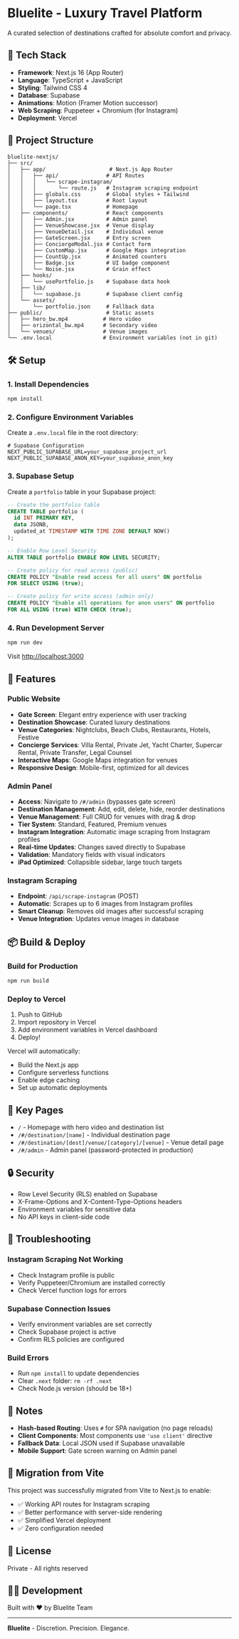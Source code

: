 # Bluelite - Luxury Travel Platform

A curated selection of destinations crafted for absolute comfort and privacy.

## 🚀 Tech Stack

- **Framework**: Next.js 16 (App Router)
- **Language**: TypeScript + JavaScript
- **Styling**: Tailwind CSS 4
- **Database**: Supabase
- **Animations**: Motion (Framer Motion successor)
- **Web Scraping**: Puppeteer + Chromium (for Instagram)
- **Deployment**: Vercel

## 📁 Project Structure

```
bluelite-nextjs/
├── src/
│   ├── app/                    # Next.js App Router
│   │   ├── api/               # API Routes
│   │   │   └── scrape-instagram/
│   │   │       └── route.js   # Instagram scraping endpoint
│   │   ├── globals.css        # Global styles + Tailwind
│   │   ├── layout.tsx         # Root layout
│   │   └── page.tsx           # Homepage
│   ├── components/            # React components
│   │   ├── Admin.jsx          # Admin panel
│   │   ├── VenueShowcase.jsx  # Venue display
│   │   ├── VenueDetail.jsx    # Individual venue
│   │   ├── GateScreen.jsx     # Entry screen
│   │   ├── ConciergeModal.jsx # Contact form
│   │   ├── CustomMap.jsx      # Google Maps integration
│   │   ├── CountUp.jsx        # Animated counters
│   │   ├── Badge.jsx          # UI badge component
│   │   └── Noise.jsx          # Grain effect
│   ├── hooks/
│   │   └── usePortfolio.js    # Supabase data hook
│   ├── lib/
│   │   └── supabase.js        # Supabase client config
│   └── assets/
│       └── portfolio.json     # Fallback data
├── public/                    # Static assets
│   ├── hero_bw.mp4           # Hero video
│   ├── orizontal_bw.mp4      # Secondary video
│   └── venues/               # Venue images
└── .env.local                # Environment variables (not in git)
```

## 🛠️ Setup

### 1. Install Dependencies

```bash
npm install
```

### 2. Configure Environment Variables

Create a `.env.local` file in the root directory:

```env
# Supabase Configuration
NEXT_PUBLIC_SUPABASE_URL=your_supabase_project_url
NEXT_PUBLIC_SUPABASE_ANON_KEY=your_supabase_anon_key
```

### 3. Supabase Setup

Create a `portfolio` table in your Supabase project:

```sql
-- Create the portfolio table
CREATE TABLE portfolio (
  id INT PRIMARY KEY,
  data JSONB,
  updated_at TIMESTAMP WITH TIME ZONE DEFAULT NOW()
);

-- Enable Row Level Security
ALTER TABLE portfolio ENABLE ROW LEVEL SECURITY;

-- Create policy for read access (public)
CREATE POLICY "Enable read access for all users" ON portfolio
FOR SELECT USING (true);

-- Create policy for write access (admin only)
CREATE POLICY "Enable all operations for anon users" ON portfolio
FOR ALL USING (true) WITH CHECK (true);
```

### 4. Run Development Server

```bash
npm run dev
```

Visit [http://localhost:3000](http://localhost:3000)

## 🎨 Features

### Public Website
- **Gate Screen**: Elegant entry experience with user tracking
- **Destination Showcase**: Curated luxury destinations
- **Venue Categories**: Nightclubs, Beach Clubs, Restaurants, Hotels, Festive
- **Concierge Services**: Villa Rental, Private Jet, Yacht Charter, Supercar Rental, Private Transfer, Legal Counsel
- **Interactive Maps**: Google Maps integration for venues
- **Responsive Design**: Mobile-first, optimized for all devices

### Admin Panel
- **Access**: Navigate to `/#/admin` (bypasses gate screen)
- **Destination Management**: Add, edit, delete, hide, reorder destinations
- **Venue Management**: Full CRUD for venues with drag & drop
- **Tier System**: Standard, Featured, Premium venues
- **Instagram Integration**: Automatic image scraping from Instagram profiles
- **Real-time Updates**: Changes saved directly to Supabase
- **Validation**: Mandatory fields with visual indicators
- **iPad Optimized**: Collapsible sidebar, large touch targets

### Instagram Scraping
- **Endpoint**: `/api/scrape-instagram` (POST)
- **Automatic**: Scrapes up to 6 images from Instagram profiles
- **Smart Cleanup**: Removes old images after successful scraping
- **Venue Integration**: Updates venue images in database

## 📦 Build & Deploy

### Build for Production

```bash
npm run build
```

### Deploy to Vercel

1. Push to GitHub
2. Import repository in Vercel
3. Add environment variables in Vercel dashboard
4. Deploy!

Vercel will automatically:
- Build the Next.js app
- Configure serverless functions
- Enable edge caching
- Set up automatic deployments

## 🎯 Key Pages

- `/` - Homepage with hero video and destination list
- `/#/destination/[name]` - Individual destination page
- `/#/destination/[dest]/venue/[category]/[venue]` - Venue detail page
- `/#/admin` - Admin panel (password-protected in production)

## 🔒 Security

- Row Level Security (RLS) enabled on Supabase
- X-Frame-Options and X-Content-Type-Options headers
- Environment variables for sensitive data
- No API keys in client-side code

## 🐛 Troubleshooting

### Instagram Scraping Not Working
- Check Instagram profile is public
- Verify Puppeteer/Chromium are installed correctly
- Check Vercel function logs for errors

### Supabase Connection Issues
- Verify environment variables are set correctly
- Check Supabase project is active
- Confirm RLS policies are configured

### Build Errors
- Run `npm install` to update dependencies
- Clear `.next` folder: `rm -rf .next`
- Check Node.js version (should be 18+)

## 📝 Notes

- **Hash-based Routing**: Uses `#` for SPA navigation (no page reloads)
- **Client Components**: Most components use `'use client'` directive
- **Fallback Data**: Local JSON used if Supabase unavailable
- **Mobile Support**: Gate screen warning on Admin panel

## 🔄 Migration from Vite

This project was successfully migrated from Vite to Next.js to enable:
- ✅ Working API routes for Instagram scraping
- ✅ Better performance with server-side rendering
- ✅ Simplified Vercel deployment
- ✅ Zero configuration needed

## 📄 License

Private - All rights reserved

## 👨‍💻 Development

Built with ❤️ by Bluelite Team

---

**Bluelite** - Discretion. Precision. Elegance.